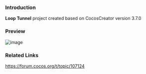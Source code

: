 ### Introduction
**Loop Tunnel** project created based on CocosCreator version 3.7.0

### Preview
![image](../../../gif/202206/2022060203.gif)

### Related Links
https://forum.cocos.org/t/topic/107124